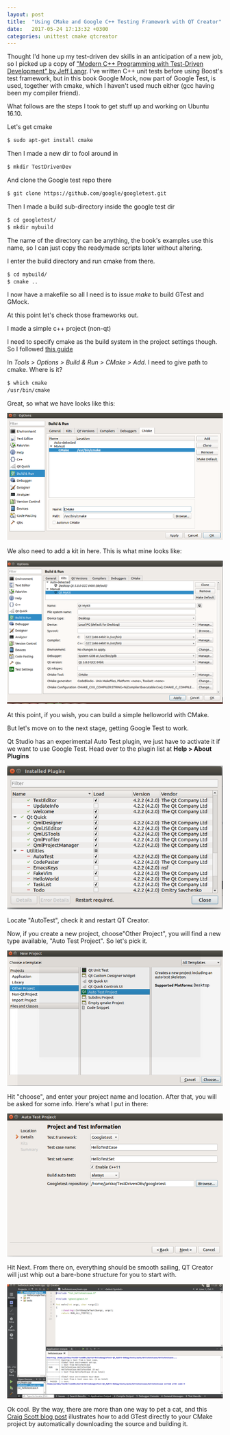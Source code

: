 ```yaml
---
layout: post
title:  "Using CMake and Google C++ Testing Framework with QT Creator"
date:   2017-05-24 17:13:32 +0300
categories: unittest cmake qtcreator
---
```


Thought I'd hone up my test-driven dev skills in an anticipation of a new job, so I picked up a copy of ["Modern C++ Programming with Test-Driven Development" by Jeff Langr](https://pragprog.com/book/lotdd/modern-c-programming-with-test-driven-development). I've written C++ unit tests before using Boost's test framework, but in this book Google Mock, now part of Google Test, is used, together with cmake, which I haven't used much either (gcc having been my compiler friend).

What follows are the steps I took to get stuff up and working on Ubuntu 16.10. 

Let's get cmake

``` html
$ sudo apt-get install cmake
```

Then I made a new dir to fool around in

``` html
$ mkdir TestDrivenDev
```

And clone the Google test repo there

``` html
$ git clone https://github.com/google/googletest.git
```

Then I made a build sub-directory inside the google test dir

``` html
$ cd googletest/
$ mkdir mybuild
```
The name of the directory can be anything, the book's examples use this name, so I can just copy the readymade scripts later without altering.

I enter the build directory and run cmake from there.

``` html
$ cd mybuild/
$ cmake ..
```
I now have a  makefile so all I need is to issue _make_ to build GTest and GMock.

At this point let's check those frameworks out.

I made a simple c++ project (non-qt)

I need to specify cmake as the build system in the project settings though. So I followed [this guide](http://doc.qt.io/qtcreator/creator-project-cmake.html)

In _Tools > Options > Build & Run > CMake > Add_. I need to give path to cmake. Where is it?

``` html
$ which cmake
/usr/bin/cmake
```

Great, so what we have looks like this:

![img](/img/buildAndRunWithCmake.png)

We also need to add a kit in here. This is what mine looks like:

![img](/img/addKit.png)

At this point, if you wish, you can build a simple helloworld with CMake.

But let's move on to the next stage, getting Google Test to work.

Qt Studio has an experimental Auto Test plugin, we just have to activate it if we want to use Google Test. Head over to the plugin list at **Help > About Plugins**
 
![img](/img/pluginList.png)

Locate "AutoTest", check it and restart QT Creator.

Now, if you create a new project, choose"Other Project", you will find a new type available, "Auto Test Project". So let's pick it.

![img](/img/newAutoTestProject.png)

Hit "choose", and enter your project name and location. After that, you will be asked for some info.
Here's what I put in there:

![img](/img/projectAndTestInfo.png)

Hit Next. From there on, everything should be smooth sailing, QT Creator will just whip out a bare-bone structure for you to start with.

![img](/img/ideView.png)

Ok cool. By the way, there are more than one way to pet a cat, and this [Craig Scott blog post](https://crascit.com/2015/07/25/cmake-gtest/) illustrates how to add GTest directly to your CMake project by automatically downloading the source and building it.






